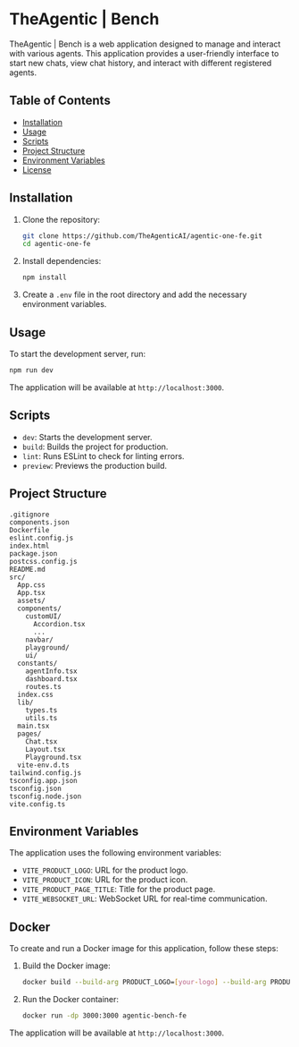 # TheAgentic | Bench

TheAgentic | Bench is a web application designed to manage and interact with various agents. This application provides a user-friendly interface to start new chats, view chat history, and interact with different registered agents.

## Table of Contents

- [Installation](#installation)
- [Usage](#usage)
- [Scripts](#scripts)
- [Project Structure](#project-structure)
- [Environment Variables](#environment-variables)
- [License](#license)

## Installation

1. Clone the repository:

   ```sh
   git clone https://github.com/TheAgenticAI/agentic-one-fe.git
   cd agentic-one-fe
   ```

2. Install dependencies:

   ```sh
   npm install
   ```

3. Create a `.env` file in the root directory and add the necessary environment variables.

## Usage

To start the development server, run:

```sh
npm run dev
```

The application will be available at `http://localhost:3000`.

## Scripts

- `dev`: Starts the development server.
- `build`: Builds the project for production.
- `lint`: Runs ESLint to check for linting errors.
- `preview`: Previews the production build.

## Project Structure

```
.gitignore
components.json
Dockerfile
eslint.config.js
index.html
package.json
postcss.config.js
README.md
src/
  App.css
  App.tsx
  assets/
  components/
    customUI/
      Accordion.tsx
      ...
    navbar/
    playground/
    ui/
  constants/
    agentInfo.tsx
    dashboard.tsx
    routes.ts
  index.css
  lib/
    types.ts
    utils.ts
  main.tsx
  pages/
    Chat.tsx
    Layout.tsx
    Playground.tsx
  vite-env.d.ts
tailwind.config.js
tsconfig.app.json
tsconfig.json
tsconfig.node.json
vite.config.ts
```

## Environment Variables

The application uses the following environment variables:

- `VITE_PRODUCT_LOGO`: URL for the product logo.
- `VITE_PRODUCT_ICON`: URL for the product icon.
- `VITE_PRODUCT_PAGE_TITLE`: Title for the product page.
- `VITE_WEBSOCKET_URL`: WebSocket URL for real-time communication.

## Docker

To create and run a Docker image for this application, follow these steps:

1. Build the Docker image:

   ```sh
   docker build --build-arg PRODUCT_LOGO=[your-logo] --build-arg PRODUCT_ICON=[your-favicon] --build-arg PRODUCT_PAGE_TITLE=[your-page-title] --build-arg WEBSOCKET_URL=[your-ws-link] -t agentic-bench-fe .
   ```

2. Run the Docker container:

   ```sh
   docker run -dp 3000:3000 agentic-bench-fe
   ```

The application will be available at `http://localhost:3000`.
